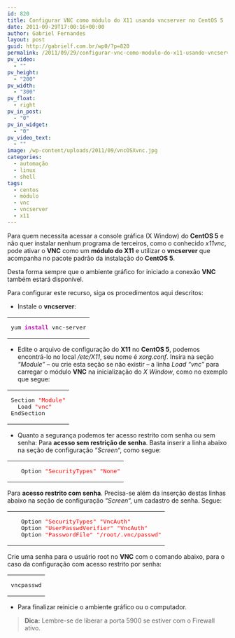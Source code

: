 ```yaml
---
id: 820
title: Configurar VNC como módulo do X11 usando vncserver no CentOS 5
date: 2011-09-29T17:00:16+00:00
author: Gabriel Fernandes
layout: post
guid: http://gabrielf.com.br/wp0/?p=820
permalink: /2011/09/29/configurar-vnc-como-modulo-do-x11-usando-vncserver-no-centos-5/
pv_video:
  - ""
pv_height:
  - "200"
pv_width:
  - "300"
pv_float:
  - right
pv_in_post:
  - "0"
pv_in_widget:
  - "0"
pv_video_text:
  - ""
image: /wp-content/uploads/2011/09/vncOSXvnc.jpg
categories:
  - automação
  - linux
  - shell
tags:
  - centos
  - módulo
  - vnc
  - vncserver
  - x11
---
```

Para quem necessita acessar a console gráfica (X Window) do **CentOS 5** e não quer instalar nenhum programa de terceiros, como o conhecido _x11vnc_, pode ativar o **VNC** como um **módulo do X11** e utilizar o **vncserver** que acompanha no pacote padrão da instalação do **CentOS 5**.

Desta forma sempre que o ambiente gráfico for iniciado a conexão **VNC** também estará disponível.

Para configurar este recurso, siga os procedimentos aqui descritos:
  
<!--more [CONTINUAR LENDO]-->

  * Instale o **vncserver**:
<div class="wp_codebox">
  <table>
    <tr id="p820144">
      <td class="code" id="p820code144">
        <pre class="bash" style="font-family:monospace;">yum <span style="color: #c20cb9; font-weight: bold;">install</span> vnc-server</pre>
      </td>
    </tr>
  </table>
</div>

  * Edite o arquivo de configuração do **X11** no **CentOS 5**, podemos encontrá-lo no local _/etc/X11_, seu nome é _xorg.conf_. Insira na seção _&#8220;Module&#8221;_ &#8211; ou crie esta seção se não existir &#8211; a linha _Load &#8220;vnc&#8221;_ para carregar o módulo **VNC** na inicialização do _X Window_, como no exemplo que segue:
<div class="wp_codebox">
  <table>
    <tr id="p820145">
      <td class="code" id="p820code145">
        <pre class="bash" style="font-family:monospace;">Section <span style="color: #ff0000;">"Module"</span>
  Load <span style="color: #ff0000;">"vnc"</span>
EndSection</pre>
      </td>
    </tr>
  </table>
</div>

  * Quanto a segurança podemos ter acesso restrito com senha ou sem senha:
Para **acesso sem restrição de senha**. Basta inserir a linha abaixo na seção de configuração &#8220;_Screen_&#8220;, como segue:</p> 

<div class="wp_codebox">
  <table>
    <tr id="p820146">
      <td class="code" id="p820code146">
        <pre class="bash" style="font-family:monospace;">   Option <span style="color: #ff0000;">"SecurityTypes"</span> <span style="color: #ff0000;">"None"</span></pre>
      </td>
    </tr>
  </table>
</div>

Para **acesso restrito com senha**. Precisa-se além da inserção destas linhas abaixo na seção de configuração &#8220;_Screen_&#8220;, um cadastro de senha. Segue:

<div class="wp_codebox">
  <table>
    <tr id="p820147">
      <td class="code" id="p820code147">
        <pre class="bash" style="font-family:monospace;">   Option <span style="color: #ff0000;">"SecurityTypes"</span> <span style="color: #ff0000;">"VncAuth"</span> 
   Option <span style="color: #ff0000;">"UserPasswdVerifier"</span> <span style="color: #ff0000;">"VncAuth"</span> 
   Option <span style="color: #ff0000;">"PasswordFile"</span> <span style="color: #ff0000;">"/root/.vnc/passwd"</span></pre>
      </td>
    </tr>
  </table>
</div>

Crie uma senha para o usuário root no **VNC** com o comando abaixo, para o caso da configuração com acesso restrito por senha:

<div class="wp_codebox">
  <table>
    <tr id="p820148">
      <td class="code" id="p820code148">
        <pre class="bash" style="font-family:monospace;">vncpasswd</pre>
      </td>
    </tr>
  </table>
</div>

  * Para finalizar reinicie o ambiente gráfico ou o computador.

> **Dica:** Lembre-se de liberar a porta 5900 se estiver com o Firewall ativo.